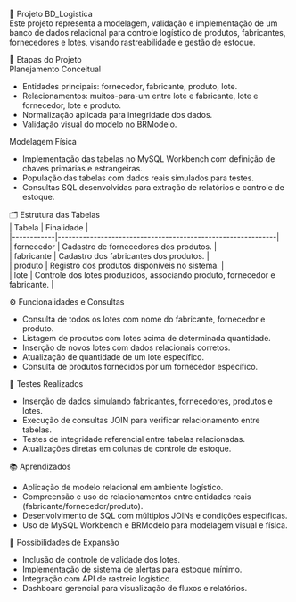 🛒 Projeto BD_Logistica  
Este projeto representa a modelagem, validação e implementação de um banco de dados relacional para controle logístico de produtos, fabricantes, fornecedores e lotes, visando rastreabilidade e gestão de estoque.

📐 Etapas do Projeto  
Planejamento Conceitual  
- Entidades principais: fornecedor, fabricante, produto, lote.  
- Relacionamentos: muitos-para-um entre lote e fabricante, lote e fornecedor, lote e produto.  
- Normalização aplicada para integridade dos dados.  
- Validação visual do modelo no BRModelo.  

Modelagem Física  
- Implementação das tabelas no MySQL Workbench com definição de chaves primárias e estrangeiras.  
- População das tabelas com dados reais simulados para testes.  
- Consultas SQL desenvolvidas para extração de relatórios e controle de estoque.  

🗂️ Estrutura das Tabelas  
| Tabela     | Finalidade                                                  |  
|------------|-------------------------------------------------------------|  
| fornecedor | Cadastro de fornecedores dos produtos.                      |  
| fabricante | Cadastro dos fabricantes dos produtos.                      |  
| produto    | Registro dos produtos disponíveis no sistema.               |  
| lote       | Controle dos lotes produzidos, associando produto, fornecedor e fabricante. |  

⚙️ Funcionalidades e Consultas  
- Consulta de todos os lotes com nome do fabricante, fornecedor e produto.  
- Listagem de produtos com lotes acima de determinada quantidade.  
- Inserção de novos lotes com dados relacionais corretos.  
- Atualização de quantidade de um lote específico.  
- Consulta de produtos fornecidos por um fornecedor específico.  

🧪 Testes Realizados  
- Inserção de dados simulando fabricantes, fornecedores, produtos e lotes.  
- Execução de consultas JOIN para verificar relacionamento entre tabelas.  
- Testes de integridade referencial entre tabelas relacionadas.  
- Atualizações diretas em colunas de controle de estoque.  

📚 Aprendizados  
- Aplicação de modelo relacional em ambiente logístico.  
- Compreensão e uso de relacionamentos entre entidades reais (fabricante/fornecedor/produto).  
- Desenvolvimento de SQL com múltiplos JOINs e condições específicas.  
- Uso de MySQL Workbench e BRModelo para modelagem visual e física.  

🚀 Possibilidades de Expansão  
- Inclusão de controle de validade dos lotes.  
- Implementação de sistema de alertas para estoque mínimo.  
- Integração com API de rastreio logístico.  
- Dashboard gerencial para visualização de fluxos e relatórios.  
